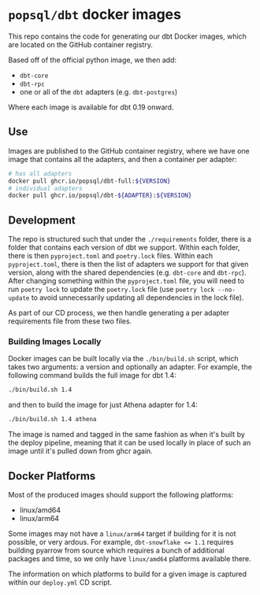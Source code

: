 # `popsql/dbt` docker images

This repo contains the code for generating our dbt Docker images, which are located on
the GitHub container registry.

Based off of the official python image, we then add:

- `dbt-core`
- `dbt-rpc`
- one or all of the `dbt` adapters (e.g. `dbt-postgres`)

Where each image is available for dbt 0.19 onward.

## Use

Images are published to the GitHub container registry, where we have one image that
contains all the adapters, and then a container per adapter:

```bash
# has all adapters
docker pull ghcr.io/popsql/dbt-full:${VERSION}
# individual adapters
docker pull ghcr.io/popsql/dbt-${ADAPTER}:${VERSION}
```

## Development

The repo is structured such that under the `./requirements` folder, there is a folder
that contains each version of dbt we support. Within each folder, there is then
`pyproject.toml` and `poetry.lock` files. Within each `pyproject.toml`, there is then
the list of adapters we support for that given version, along with the shared
dependencies (e.g. `dbt-core` and `dbt-rpc`). After changing something within the
`pyproject.toml` file, you will need to run `poetry lock` to update the `poetry.lock`
file (use `poetry lock --no-update` to avoid unnecessarily updating all dependencies
in the lock file).

As part of our CD process, we then handle generating a per adapter requirements file
from these two files.

### Building Images Locally

Docker images can be built locally via the `./bin/build.sh` script, which takes two
arguments: a version and optionally an adapter. For example, the following command
builds the full image for dbt 1.4:

```bash
./bin/build.sh 1.4
```

and then to build the image for just Athena adapter for 1.4:

```bash
./bin/build.sh 1.4 athena
```

The image is named and tagged in the same fashion as when it's built by the deploy
pipeline, meaning that it can be used locally in place of such an image until it's
pulled down from ghcr again.

## Docker Platforms

Most of the produced images should support the following platforms:

- linux/amd64
- linux/arm64

Some images may not have a `linux/arm64` target if building for it is not possible, or
very ardous. For example, `dbt-snowflake <= 1.1` requires building pyarrow from source
which requires a bunch of additional packages and time, so we only have `linux/amd64`
platforms available there.

The information on which platforms to build for a given image is captured within our
`deploy.yml` CD script.
